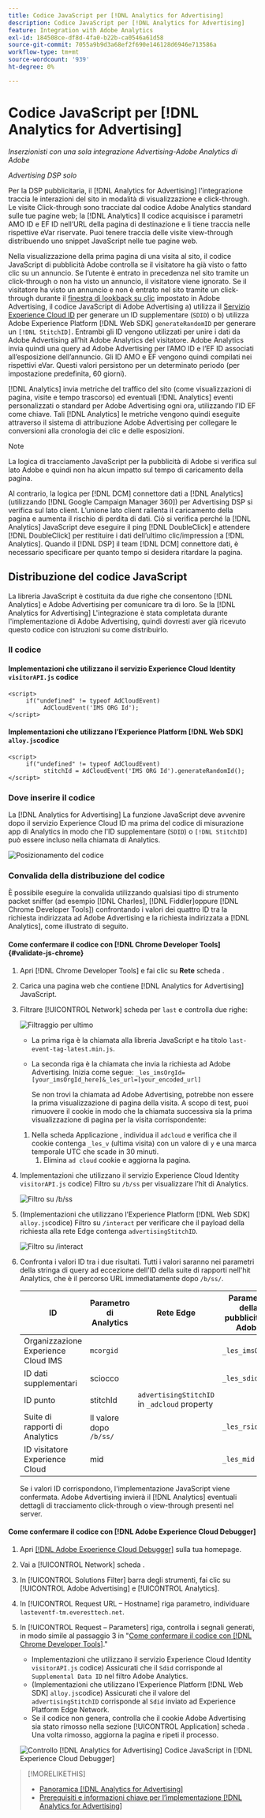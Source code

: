 ```yaml
---
title: Codice JavaScript per [!DNL Analytics for Advertising]
description: Codice JavaScript per [!DNL Analytics for Advertising]
feature: Integration with Adobe Analytics
exl-id: 184508ce-df8d-4fa0-b22b-ca0546a61d58
source-git-commit: 7055a9b9d3a68ef2f690e146128d6946e713586a
workflow-type: tm+mt
source-wordcount: '939'
ht-degree: 0%

---
```


# Codice JavaScript per [!DNL Analytics for Advertising]

*Inserzionisti con una sola integrazione Advertising-Adobe Analytics di Adobe*

*Advertising DSP solo*

Per la DSP pubblicitaria, il [!DNL Analytics for Advertising] l&#39;integrazione traccia le interazioni del sito in modalità di visualizzazione e click-through. Le visite Click-through sono tracciate dal codice Adobe Analytics standard sulle tue pagine web; la [!DNL Analytics] Il codice acquisisce i parametri AMO ID e EF ID nell’URL della pagina di destinazione e li tiene traccia nelle rispettive eVar riservate. Puoi tenere traccia delle visite view-through distribuendo uno snippet JavaScript nelle tue pagine web.

Nella visualizzazione della prima pagina di una visita al sito, il codice JavaScript di pubblicità Adobe controlla se il visitatore ha già visto o fatto clic su un annuncio. Se l’utente è entrato in precedenza nel sito tramite un click-through o non ha visto un annuncio, il visitatore viene ignorato. Se il visitatore ha visto un annuncio e non è entrato nel sito tramite un click-through durante il [finestra di lookback su clic](/help/integrations/analytics/prerequisites.md#lookback-a4adc) impostato in Adobe Advertising, il codice JavaScript di Adobe Advertising a) utilizza il [Servizio Experience Cloud ID](https://experienceleague.adobe.com/docs/id-service/using/home.html) per generare un ID supplementare (`SDID`) o b) utilizza Adobe Experience Platform [!DNL Web SDK] `generateRandomID` per generare un `[!DNL StitchID]`. Entrambi gli ID vengono utilizzati per unire i dati da Adobe Advertising all’hit Adobe Analytics del visitatore. Adobe Analytics invia quindi una query ad Adobe Advertising per l’AMO ID e l’EF ID associati all’esposizione dell’annuncio. Gli ID AMO e EF vengono quindi compilati nei rispettivi eVar. Questi valori persistono per un determinato periodo (per impostazione predefinita, 60 giorni).

[!DNL Analytics] invia metriche del traffico del sito (come visualizzazioni di pagina, visite e tempo trascorso) ed eventuali [!DNL Analytics] eventi personalizzati o standard per Adobe Advertising ogni ora, utilizzando l’ID EF come chiave. Tali [!DNL Analytics] le metriche vengono quindi eseguite attraverso il sistema di attribuzione Adobe Advertising per collegare le conversioni alla cronologia dei clic e delle esposizioni.

>[!NOTE]
>
>La logica di tracciamento JavaScript per la pubblicità di Adobe si verifica sul lato Adobe e quindi non ha alcun impatto sul tempo di caricamento della pagina.
>
>Al contrario, la logica per [!DNL DCM] connettore dati a [!DNL Analytics] (utilizzando [!DNL Google Campaign Manager 360]) per Advertising DSP si verifica sul lato client. L’unione lato client rallenta il caricamento della pagina e aumenta il rischio di perdita di dati. Ciò si verifica perché la [!DNL Analytics] JavaScript deve eseguire il ping [!DNL DoubleClick] e attendere [!DNL DoubleClick] per restituire i dati dell’ultimo clic/impression a [!DNL Analytics]. Quando il [!DNL DSP] il team [!DNL DCM] connettore dati, è necessario specificare per quanto tempo si desidera ritardare la pagina.

## Distribuzione del codice JavaScript

La libreria JavaScript è costituita da due righe che consentono [!DNL Analytics] e Adobe Advertising per comunicare tra di loro. Se la [!DNL Analytics for Advertising] L&#39;integrazione è stata completata durante l&#39;implementazione di Adobe Advertising, quindi dovresti aver già ricevuto questo codice con istruzioni su come distribuirlo.

### Il codice

#### Implementazioni che utilizzano il servizio Experience Cloud Identity `visitorAPI.js` codice

```
<script>
     if("undefined" != typeof AdCloudEvent) 
          AdCloudEvent('IMS ORG Id');
</script>
```

#### Implementazioni che utilizzano l’Experience Platform [!DNL Web SDK] `alloy.js`codice

```
<script>
     if("undefined" != typeof AdCloudEvent) 
          stitchId = AdCloudEvent('IMS ORG Id').generateRandomId();
</script>
```

### Dove inserire il codice

La [!DNL Analytics for Advertising] La funzione JavaScript deve avvenire dopo il servizio Experience Cloud ID ma prima del codice di misurazione app di Analytics in modo che l&#39;ID supplementare (`SDID`) o `[!DNL StitchID]` può essere incluso nella chiamata di Analytics.

![Posizionamento del codice](/help/integrations/assets/a4adc-code-placement.png)

### Convalida della distribuzione del codice

È possibile eseguire la convalida utilizzando qualsiasi tipo di strumento packet sniffer (ad esempio [!DNL Charles], [!DNL Fiddler]oppure [!DNL Chrome Developer Tools]) confrontando i valori dei quattro ID tra la richiesta indirizzata ad Adobe Advertising e la richiesta indirizzata a [!DNL Analytics], come illustrato di seguito.

#### Come confermare il codice con [!DNL Chrome Developer Tools] {#validate-js-chrome}

1. Apri [!DNL Chrome Developer Tools] e fai clic su **Rete** scheda .

1. Carica una pagina web che contiene [!DNL Analytics for Advertising] JavaScript.

1. Filtrare [!UICONTROL Network] scheda per `last` e controlla due righe:

   ![Filtraggio per ultimo](/help/integrations/assets/a4adc-code-validation-filter-last.png)

   * La prima riga è la chiamata alla libreria JavaScript e ha titolo `last-event-tag-latest.min.js`.
   * La seconda riga è la chiamata che invia la richiesta ad Adobe Advertising. Inizia come segue: `_les_imsOrgId=[your_imsOrgId_here]&_les_url=[your_encoded_url]`

      Se non trovi la chiamata ad Adobe Advertising, potrebbe non essere la prima visualizzazione di pagina della visita. A scopo di test, puoi rimuovere il cookie in modo che la chiamata successiva sia la prima visualizzazione di pagina per la visita corrispondente:
   1. Nella scheda Applicazione , individua il `adcloud` e verifica che il cookie contenga `_les_v` (ultima visita) con un valore di `y` e una marca temporale UTC che scade in 30 minuti.
      1. Elimina `ad cloud` cookie e aggiorna la pagina.


1. Implementazioni che utilizzano il servizio Experience Cloud Identity `visitorAPI.js` codice) Filtro su `/b/ss` per visualizzare l’hit di Analytics.

   ![Filtro su `/b/ss`](/help/integrations/assets/a4adc-code-validation-filter-bss.png)

1. (Implementazioni che utilizzano l’Experience Platform [!DNL Web SDK] `alloy.js`codice) Filtro su `/interact` per verificare che il payload della richiesta alla rete Edge contenga `advertisingStitchID`.

   ![Filtro su `/interact`](/help/integrations/assets/a4adc-code-validation-filter-interact.png)

1. Confronta i valori ID tra i due risultati. Tutti i valori saranno nei parametri della stringa di query ad eccezione dell&#39;ID della suite di rapporti nell&#39;hit Analytics, che è il percorso URL immediatamente dopo `/b/ss/`.

   | ID | Parametro di Analytics | Rete Edge | Parametro della pubblicità di Adobe |
   | --- | --- | --- | --- |
   | Organizzazione Experience Cloud IMS | `mcorgid` |  | `_les_imsOrgid` |
   | ID dati supplementari | sciocco |  | `_les_sdid` |
   | ID punto | stitchId | `advertisingStitchID` in `_adcloud` property |  |
   | Suite di rapporti di Analytics | Il valore dopo `/b/ss/` |  | `_les_rsid` |
   | ID visitatore Experience Cloud | mid |  | `_les_mid` |

   Se i valori ID corrispondono, l&#39;implementazione JavaScript viene confermata. Adobe Advertising invierà il [!DNL Analytics] eventuali dettagli di tracciamento click-through o view-through presenti nel server.

#### Come confermare il codice con [!DNL Adobe Experience Cloud Debugger]

1. Apri [[!DNL Adobe Experience Cloud Debugger]](https://experienceleague.adobe.com/docs/debugger/using-v2/summary.html) sulla tua homepage.
1. Vai a [!UICONTROL Network] scheda .
1. In [!UICONTROL Solutions Filter] barra degli strumenti, fai clic su [!UICONTROL Adobe Advertising] e [!UICONTROL Analytics].
1. In [!UICONTROL Request URL – Hostname] riga parametro, individuare `lasteventf-tm.everesttech.net`.
1. In [!UICONTROL Request – Parameters] riga, controlla i segnali generati, in modo simile al passaggio 3 in &quot;[Come confermare il codice con [!DNL Chrome Developer Tools]](#validate-js-chrome).&quot;
   * Implementazioni che utilizzano il servizio Experience Cloud Identity `visitorAPI.js` codice) Assicurati che il `Sdid` corrisponde al `Supplemental Data ID` nel filtro Adobe Analytics.
   * (Implementazioni che utilizzano l’Experience Platform [!DNL Web SDK] `alloy.js`codice) Assicurati che il valore del `advertisingStitchID` corrisponde al `Sdid` inviato ad Experience Platform Edge Network.
   * Se il codice non genera, controlla che il cookie Adobe Advertising sia stato rimosso nella sezione [!UICONTROL Application] scheda . Una volta rimosso, aggiorna la pagina e ripeti il processo.

   ![Controllo [!DNL Analytics for Advertising] Codice JavaScript in [!DNL Experience Cloud Debugger]](/help/integrations/assets/a4adc-js-audit-debugger.png)

>[!MORELIKETHIS]
>
>* [Panoramica [!DNL Analytics for Advertising]](overview.md)
>* [Prerequisiti e informazioni chiave per l’implementazione [!DNL Analytics for Advertising]](prerequisites.md)

